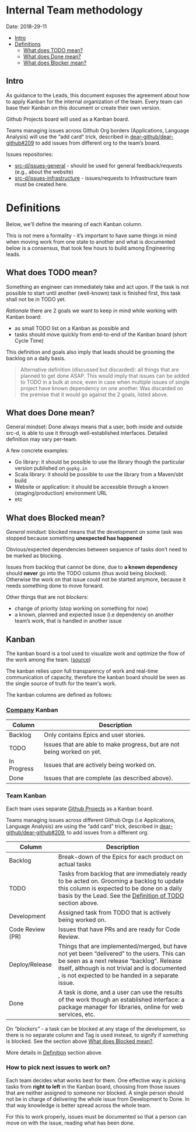 
# Internal Team methodology

Date: 2018-29-11

* [Intro](#intro)
* [Definitions](#definitions)
  * [What does TODO mean?](#what-does-todo-mean)
  * [What does Done mean?](#what-does-done-mean)
  * [What does Blocker mean?](#what-does-blocker-mean)

## Intro

As guidance to the Leads, this document exposes the agreement about how to apply Kanban for the internal organization of the team. Every team can base their Kanban on this document or create their own version.

Github Projects board will used as a Kanban board.

Teams managing issues across Github Org borders (Applications, Language Analysis)
will use the “add card”  trick, described in [dear-github/dear-github#209](https://github.com/dear-github/dear-github/issues/209#issuecomment-357692288) to add
issues from different org to the team’s board.

Issues repositories:

* [src-d/issues-general](https://github.com/src-d/issues-general) - should be used for general feedback/requests (e.g., about the website)
* [src-d/issues-infrastructure](https://github.com/src-d/issues-infrastructure) - issues/requests to Infrastructure team must be created here.

# Definitions

Below, we'll define the meaning of each Kanban column.

This is not mere a formality - it’s important to have same things in mind when
moving work from one state to another and what is documented below is a
consensus, that took few hours to build among Engineering leads.

## What does TODO mean?

Something an engineer can immediately take and act upon. If the task is not
possible to start until another (well-known) task is finished first, this task
shall not be in TODO yet.

*Rationale* there are 2 goals we want to keep in mind while working with Kanban
board:

* as small TODO list on a Kanban as possible and
* tasks should move quickly from end-to-end of the Kanban board (short Cycle Time)

This definition and goals also imply that leads should be grooming the backlog on a
daily basis.

> Alternative definition (discussed but discarded): all things that are planned to get done ASAP. This would imply that issues can be added to TODO in a bulk at once, even in case when multiple issues of single project have known dependency on one another. Was discarded on the premise that it would go against the 2 goals, listed above.

## What does Done mean?

General mindset: Done always means that a user, both inside and outside src-d,
is able to use it through well-established interfaces. Detailed definition may
vary per-team.

A few concrete examples:

* Go library: it should be possible to use the library though the particular version published on `gopkg.in`
* Scala library: it should be possible to use the library from a Maven/sbt build
* Website or application: it should be accessible through a known (staging/production) environment URL
* etc


## What does Blocked mean?

*General mindset*: blocked means that the development on some task was stopped because something **unexpected has happened**

Obvious/expected dependencies between sequence of tasks don’t need to be marked
as blocking.

Issues from backlog that cannot be done, due to **a known dependency** should
**never** go into the TODO column (thus avoid being blocked).
Otherwise the work on that issue could not be started anymore, because it needs something done to move forward.

Other things that are not *blockers*:

* change of priority (stop working on something for now)
* a known, planned and expected issue (i.e dependency on another team’s work, that is handled in another issue




## Kanban

The kanban board is a tool used to visualize work and optimize the flow of the work
among the team. ([source](https://www.atlassian.com/agile/kanban#kanban-boards))

The kanban relies upon full transparency of work and real-time communication of
capacity, therefore the kanban board should be seen as the single source of
truth for the team's work.

The kanban columns are defined as follows:

### [Company](https://github.com/orgs/src-d/projects/9) Kanban

Column      | Description
------------|------------
Backlog     | Only contains Epics and user stories.
TODO        | Issues that are able to make progress, but are not being worked on yet.
In Progress | Issues that are actively being worked on.
Done        | Issues that are complete (as described above).

### Team Kanban

Each team uses separate [Github Projects](https://github.com/orgs/src-d/projects/) as a Kanban board.

Teams managing issues across different Github Orgs (i.e Applications, Language Analysis) are using the “add card” trick, described in [dear-github/dear-github#209](https://github.com/dear-github/dear-github/issues/209#issuecomment-357692288), to add issues from a different org.


Column           | Description
-----------------|------------
Backlog          | Break-down of the Epics for each product on actual tasks
TODO             | Tasks from backlog that are immediately ready to be acted on. Grooming a backlog to update this column is expected to be done on a daily basis by the Lead. See the [Definition of TODO](#what-does-todo-mean) section above.
Development      | Assigned task from TODO that is actively being worked on.
Code Review (PR) | Issues that have PRs and are ready for Code Review.
Deploy/Release   | Things that are implemented/merged, but have not yet been “delivered” to the users. This can be seen as a next release “backlog”. Release itself, although is not trivial and is documented <elsewhere>, is not expected to be handed in a separate issue.
Done             | A task is done, and a user can use the results of the work though an established interface: a package manager for libraries, online for web services, etc.

On *"blockers"* - a task can be blocked at any stage of the development, so
there is no separate column and Tag is used instead, to signify if something is
blocked. See the section above [What does Blocked mean?](#what-does-blocked-mean).

More details in [Definition](#definition) section above.

### How to pick next issues to work on?

Each team decides what works best for them. One effective way is picking tasks
from **right to left** in the Kanban board, choosing from those issues that are
neither assigned to someone nor blocked. A single person should not be in charge
of delivering the whole issue from Development to Done. In that way knowledge is
better spread across the whole team.

For this to work properly, issues must be documented so that a person can move on with the issue, reading what has been done.
